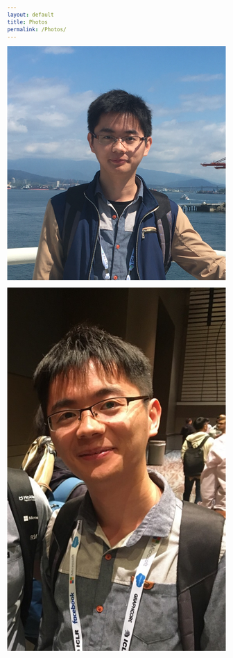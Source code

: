 ```yaml
---
layout: default
title: Photos
permalink: /Photos/
---
```


![Me](https://raw.githubusercontent.com/ZhimingZhou/zhimingzhou.github.io/master/assets/1.png)

![Me](https://raw.githubusercontent.com/ZhimingZhou/zhimingzhou.github.io/master/assets/2.jpg)